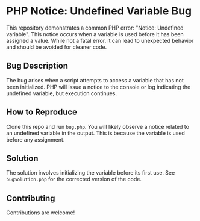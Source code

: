 # PHP Notice: Undefined Variable Bug
This repository demonstrates a common PHP error: "Notice: Undefined variable".  This notice occurs when a variable is used before it has been assigned a value. While not a fatal error, it can lead to unexpected behavior and should be avoided for cleaner code.

## Bug Description
The bug arises when a script attempts to access a variable that has not been initialized. PHP will issue a notice to the console or log indicating the undefined variable, but execution continues.

## How to Reproduce
Clone this repo and run `bug.php`. You will likely observe a notice related to an undefined variable in the output. This is because the variable is used before any assignment.

## Solution
The solution involves initializing the variable before its first use. See `bugSolution.php` for the corrected version of the code.

## Contributing
Contributions are welcome!